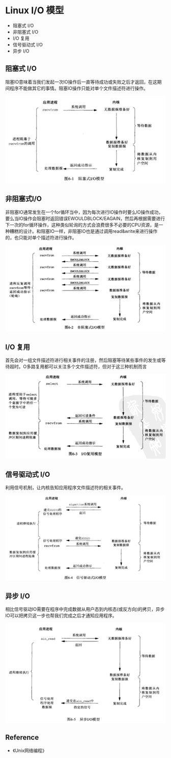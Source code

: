 # Linux I/O 模型

- 阻塞式 I/O
- 非阻塞式 I/O
- I/O 复用
- 信号驱动式 I/O
- 异步 I/O


## 阻塞式 I/O

阻塞IO意味着当我们发起一次IO操作后一直等待成功或失败之后才返回，在这期间程序不能做其它的事情。阻塞IO操作只能对单个文件描述符进行操作。

<img src="../Resources/BIO.jpg">





## 非阻塞式I/O

非阻塞IO通常发生在一个for循环当中，因为每次进行IO操作时要么IO操作成功，要么当IO操作会阻塞时返回错误EWOULDBLOCK/EAGAIN，然后再根据需要进行下一次的for循环操作，这种类似轮询的方式会浪费很多不必要的CPU资源，是一种糟糕的设计。和阻塞IO一样，非阻塞IO也是通过调用read&write来进行操作的，也只能对单个描述符进行操作。

<img src="../Resources/NIO.jpg">



## I/O 复用

首先会对一组文件描述符进行相关事件的注册，然后阻塞等待某些事件的发生或等待超时。O多路复用都可以关注多个文件描述符，但对于这三种机制而言

<img src="../Resources/IOmulti.jpg">



## 信号驱动式 I/O

利用信号机制，让内核告知应用程序文件描述符的相关事件。

<img src="../Resources/IOsignal.jpg">

## 异步 I/O

相比信号驱动IO需要在程序中完成数据从用户态到内核态(或反方向)的拷贝，异步IO可以把拷贝这一步也帮我们完成之后才通知应用程序。

<img src="../Resources/AIO.jpg">





## Reference

- 《Unix网络编程》